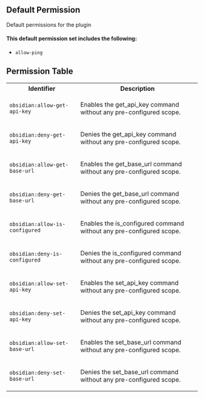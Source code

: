 ## Default Permission

Default permissions for the plugin

#### This default permission set includes the following:

- `allow-ping`

## Permission Table

<table>
<tr>
<th>Identifier</th>
<th>Description</th>
</tr>


<tr>
<td>

`obsidian:allow-get-api-key`

</td>
<td>

Enables the get_api_key command without any pre-configured scope.

</td>
</tr>

<tr>
<td>

`obsidian:deny-get-api-key`

</td>
<td>

Denies the get_api_key command without any pre-configured scope.

</td>
</tr>

<tr>
<td>

`obsidian:allow-get-base-url`

</td>
<td>

Enables the get_base_url command without any pre-configured scope.

</td>
</tr>

<tr>
<td>

`obsidian:deny-get-base-url`

</td>
<td>

Denies the get_base_url command without any pre-configured scope.

</td>
</tr>

<tr>
<td>

`obsidian:allow-is-configured`

</td>
<td>

Enables the is_configured command without any pre-configured scope.

</td>
</tr>

<tr>
<td>

`obsidian:deny-is-configured`

</td>
<td>

Denies the is_configured command without any pre-configured scope.

</td>
</tr>

<tr>
<td>

`obsidian:allow-set-api-key`

</td>
<td>

Enables the set_api_key command without any pre-configured scope.

</td>
</tr>

<tr>
<td>

`obsidian:deny-set-api-key`

</td>
<td>

Denies the set_api_key command without any pre-configured scope.

</td>
</tr>

<tr>
<td>

`obsidian:allow-set-base-url`

</td>
<td>

Enables the set_base_url command without any pre-configured scope.

</td>
</tr>

<tr>
<td>

`obsidian:deny-set-base-url`

</td>
<td>

Denies the set_base_url command without any pre-configured scope.

</td>
</tr>
</table>
